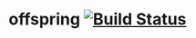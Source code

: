offspring [![Build Status](https://travis-ci.org/tunderdomb/offspring.svg)](https://travis-ci.org/tunderdomb/offspring)
=========
